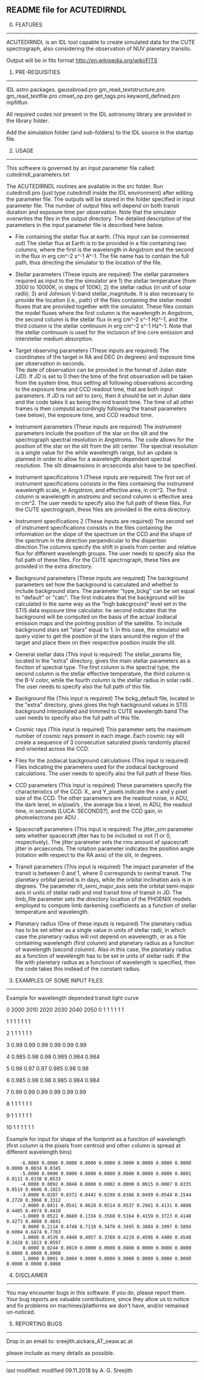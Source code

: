 

README file for ACUTEDIRNDL
---------------------------

0. FEATURES
-----------

ACUTEDIRNDL is an IDL tool capable to create simulated data for the CUTE spectrograph, also considering the observation of NUV planetary transits.

Output will be in fits format
http://en.wikipedia.org/wiki/FITS


1. PRE-REQUISITIES
------------------

IDL astro packages.
gaussbroad.pro
gm_read_textstructure.pro
gm_read_textfile.pro
cmset_op.pro
get_tags.pro
keyword_defined.pro
mpfitfun

All required codes not present in the IDL astronomy library are provided in the library folder.

Add the simulation folder (and sub-folders) to the IDL source in the startup file.

2. USAGE
--------
This software is governed by an input parameter file called: cutedrndl_parameters.txt

The ACUTEDIRNDL routines are available in the src folder. Run cutedrndl.pro (just type cutedrndl inside 
the IDL environment) after editing the parameter file.
The outputs will be stored in the folder specified in input parameter file. The number of output files will 
depend on both transit duration and exposure time per observation. Note that the simulator overwrites the 
files in the output directory. The detailed description of the parameters in the input parameter file is described here below.

- File containing the stellar flux at earth. (This input can be commented out)
The stellar flux at Earth is to be provided in a file containing two columns, where the first is the wavelength
in Angstrom and the second in the flux in erg cm^-2 s^-1 A^-1. The file name has to contain the full path, 
thus directing the simulator to the location of the file.

- Stellar parameters (These inputs are required)
The stellar parameters required as input to the the simulator are 1) the stellar temperature (from 3500 to 
10000K, in steps of 100K); 2) the stellar radius (in unit of solar radii); 3) and Johnson V-band stellar_magnitude. 
It is also necessary to provide the location (i.e., path) of the files containing the stellar model fluxes 
that are provided together with the simulator. These files contain the model fluxes where the first column 
is the wavelength in Angstrom, the second column is the stellar flux in erg cm^-2 s^-1 Hz^-1, and the third 
column is the stellar continuum in erg cm^-2 s^-1 Hz^-1. Note that the stellar continuum is used for the 
inclusion of line core emission and interstellar medium absorption.

- Target observing parameters (These inputs are required)
The coordinates of the target in RA and DEC (in degrees) and exposure time per observation in seconds.	
The date of observation can be provided in the format of Julian date (JD). If JD is set to 0 then the time 
of the first observation will be taken from the system time, thus setting all following observations 
according to the exposure time and CCD readout time, that are both input parameters. If JD is not set to 
zero, then it should be set in Julian date and the code takes it as being the mid transit time. The time of 
all other frames is then computd accordingly following the transit parameters (see below), the exposure time,
 and CCD readout time.

- Instrument parameters (These inputs are required)
The instrument parameters include the position of the star on the slit and the spectrograph spectral 
resolution in Angstroms. The code allows for the position of the star on the slit from the slit center. The spectral 
resolution is a single value for the while wavelength range, but an update is planned in order to allow for 
a wavelength dependent spectral resolution. The slit dimaensions in arcseconds also have to be specified.

- Instrument specifications 1 (These inputs are required)
The first set of instrument specifications consists in the files containing the instrument wavelength scale,
 in Angstrom, and effective area, in cm^2. The first column is wavelength in anstroms and second column is effective area in cm^2.
 The user needs to specify also the full path of these files. For the CUTE spectrograph, these files are 
 provided in the extra directory. 

- Instrument specifications 2 (These inputs are required)
The second set of instrument specifications consists in the files containing the information on the slope of
 the spectrum on the CCD and the shape of the spectrum in the direction perpendicular to the dispertion 
 direction.The columns specify the shift in pixels from center and relative flux for different wavelength 
 groups. The user needs to specify also the full path of these files. For the CUTE spectrograph, these files
 are provided in the extra directory.

- Background parameters (These inputs are required)
The background parameters set how the background is calculated and whether to include background stars. The
 parameter "type_bckg" can be set equal to "default" or "calc". The first indicates that the background will
 be calculated in the same way as the "high bakcground" level set in the STIS data exposure time calculator. 
 he second indicates that the background will be computed on the basis of the actual zodiacal emission maps and the pointing 
 position of the satellite. To include background stars set "stars" equal to 1. In this case, 
 the simulator will query vizier to get the position of the stars around the region of the target and place them on their 
 respective position inside the slit.

- General stellar data (This input is required)
The stellar_params file, located in the "extra" directory, gives the main stellar parameters as a finction 
of spectral type. The first column is the spectral type, the second column is the stellar effective 
temperature, the third column is the B-V color, while the fourth column is the stellar radius in solar radii
. The user needs to specify also the full path of this file.

- Background file (This input is required)
The bckg_default file, located in the "extra" directory, gives gives the high background values in
STIS background interpolated and trimmed to CUTE wavelength band The user needs to specify also the full 
path of this file.

- Cosmic rays (This input is required)
This parameter sets the maximum number of cosmic rays present in each image. Each cosmic ray will create a 
sequence of 3 consecutive saturated pixels randomly placed and oriented across the CCD.

- Files for the zodiacal background calculations (This input is required)
Files indicating the parameters used for the zodiacal background calculations. The user needs to specify 
also the full path of these files.

- CCD parameters (This input is required)
These parameters specify the characteristics of the CCD. X_ and Y_pixels indicate the x and y pixel size of
 the CCD. The other parameters are the readout noise, in ADU, the dark level, in e/pixel/s , the average bia
 s level, in ADU, the readout time, in seconds [LUCA: SECONDS?], and the CCD gain, in photoelectrons per ADU . 

- Spacecraft parameters (This input is required)
The jitter_sim parameter sets whether spacecraft jitter has to be included or not (1 or 0, respectively). 
The jitter parameter sets the rms amount of spacecraft jitter in arcseconds. The rotation parameter indicates
the position angle (rotation with respect to the RA axis) of the slit, in degrees.
	
- Transit parameters (This input is required)
The impact parameter of the transit is between 0 and 1, where 0 corresponds to central transit.
 The planetary orbital period is in days, while the orbital inclination axis is in degrees. The parameter 
 rlt_semi_major_axis sets the orbital semi-major axis in units of stellar radii and mid transit time of 
 transit in JD.  The limb_file parameter sets the directory location of the PHOENIX models employed to 
 compute limb darkening coefficients as a function of stellar temperature and wavelength.

- Planetary radius  (One of these inputs is required)
The planetary radius has to be set either as a single value in units of stellar radii, in which case the
planetary radius will not depend on wavelength, or as a file containing wavelength (first column) and 
planetary radius as a function of wavelength (second column). Also in this case, the planetary radius as a 
function of wavelength has to be set in units of stellar radii. If the file with planetary radius as a 
functioon of wavelength is specified, then the code takes this instead of the constant radius.

	
3. EXAMPLES OF SOME INPUT FILES
-------------------------------	
Example for wavelength depended transit light curve

0	2000	2010	2020	2030	2040	2050
0	1	1	1	1	1	1

1	1	1	1	1	1	1

2	1	1	1	1	1	1

3	0.99	0.99	0.99	0.99	0.99	0.99

4	0.985	0.98	0.98	0.985	0.984	0.984

5	0.98	0.97	0.97	0.985	0.98	0.98

6	0.985	0.98	0.98	0.985	0.984	0.984

7	0.99	0.99	0.99	0.99	0.99	0.99

8	1	1	1	1	1	1

9	1	1	1	1	1	1

10	1	1	1	1	1	1



Example for input for shape of the footprint as a function of wavelength (first column is the pixels from centroid and other column is spread at different wavelength bins)

         -6.0000 0.0000 0.0000 0.0000 0.0000 0.0000 0.0000 0.0000 0.0000 0.0000 0.0034 0.0345
         -5.0000 0.0000 0.0000 0.0000 0.0000 0.0000 0.0000 0.0000 0.0001 0.0112 0.0330 0.0533
         -4.0000 0.0092 0.0048 0.0008 0.0002 0.0000 0.0015 0.0087 0.0335 0.0519 0.0606 0.1023
         -3.0000 0.0287 0.0372 0.0442 0.0298 0.0386 0.0499 0.0544 0.1544 0.2728 0.3066 0.3312
         -2.0000 0.0411 0.0541 0.0628 0.0514 0.0537 0.2941 0.4131 0.4800 0.4485 0.4074 0.4410
         -1.0000 0.0522 0.0680 0.1334 0.3568 0.5164 0.4159 0.3723 0.4148 0.4273 0.4088 0.4841
          0.0000 0.2114 0.4748 0.7110 0.3470 0.3495 0.3884 0.3997 0.5094 0.6004 0.6474 0.7763
          1.0000 0.4539 0.4948 0.4957 0.3768 0.4219 0.4596 0.4400 0.4548 0.3428 0.1823 0.0597
          0.0000 0.0244 0.0019 0.0000 0.0000 0.0000 0.0000 0.0000 0.0000 0.0000 0.0000 0.0000
          1.0000 0.0001 0.0004 0.0000 0.0000 0.0000 0.0000 0.0000 0.0000 0.0000 0.0000 0.0000       

4. DISCLAIMER
-------------
You may encounter bugs in this software. If you do, please report them. Your bug
reports are valuable contributions, since they allow us to notice and fix
problems on machines/platforms we don't have, and/or remained un-noticed.


5. REPORTING BUGS
-----------------
Drop in an email to: sreejith.aickara_AT_oeaw.ac.at

please include as many details as possible.

-----------------------------------------------------------
last modified: modified 09.11.2018 by A. G. Sreejith
